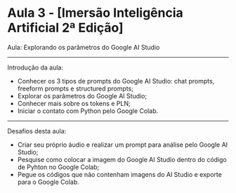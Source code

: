 # Aula 3 - [Imersão Inteligência Artificial 2ª Edição]
Aula: Explorando os parâmetros do Google AI Studio

---

Introdução da aula:

- Conhecer os 3 tipos de prompts do Google AI Studio: chat prompts, freeform prompts e structured prompts;
- Explorar os parâmetros do Google AI Studio;
- Conhecer mais sobre os tokens e PLN;
- Iniciar o contato com Python pelo Google Colab.
  
---

Desafios desta aula:

- Criar seu próprio áudio e realizar um prompt para análise pelo Google AI Studio;
- Pesquise como colocar a imagem do Google AI Studio dentro do código de Pyhton no Google Colab;
- Pegue os códigos que não contenham imagens do AI Studio e exporte para o Google Colab.
